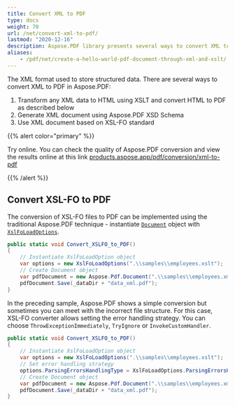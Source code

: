 ```yaml
---
title: Convert XML to PDF
type: docs
weight: 70
url: /net/convert-xml-to-pdf/
lastmod: "2020-12-16"
description: Aspose.PDF library presents several ways to convert XML to PDF. You can use the XslFoLoadOptions or do this with an incorrect file structure.
aliases:
    - /pdf/net/create-a-hello-world-pdf-document-through-xml-and-xslt/
---
```


The XML format used to store structured data. There are several ways to convert XML to PDF in Aspose.PDF:

1. Transform any XML data to HTML using XSLT and convert HTML to PDF as described below
1. Generate XML document using Aspose.PDF XSD Schema
1. Use XML document based on XSL-FO standard

{{% alert color="primary" %}}

Try online. You can check the quality of Aspose.PDF conversion and view the results online at this link [products.aspose.app/pdf/conversion/xml-to-pdf](https://products.aspose.app/pdf/conversion/xml-to-pdf)

{{% /alert %}}

## Convert XSL-FO to PDF

The conversion of XSL-FO files to PDF can be implemented using the traditional Aspose.PDF technique - instantiate [`Document`](https://apireference.aspose.com/page/net/aspose.page/document) object with [`XslFoLoadOptions`](https://apireference.aspose.com/pdf/cpp/class/aspose.pdf.xsl_fo_load_options).

```csharp
public static void Convert_XSLFO_to_PDF()
{
    // Instantiate XslFoLoadOption object
    var options = new XslFoLoadOptions(".\\samples\\employees.xslt");
    // Create Document object
    var pdfDocument = new Aspose.Pdf.Document(".\\samples\\employees.xml", options);
    pdfDocument.Save(_dataDir + "data_xml.pdf");
}
```

In the preceding sample, Aspose.PDF shows a simple conversion but sometimes you can meet with the incorrect file structure. For this case, XSL-FO converter allows setting the error handling strategy. You can choose `ThrowExceptionImmediately`, `TryIgnore` or `InvokeCustomHandler`.

```csharp
public static void Convert_XSLFO_to_PDF()
{
    // Instantiate XslFoLoadOption object
    var options = new XslFoLoadOptions(".\\samples\\employees.xslt");
    // Set error handling strategy
    options.ParsingErrorsHandlingType = XslFoLoadOptions.ParsingErrorsHandlingTypes.ThrowExceptionImmediately;
    // Create Document object
    var pdfDocument = new Aspose.Pdf.Document(".\\samples\\employees.xml", options);
    pdfDocument.Save(_dataDir + "data_xml.pdf");
}
```
